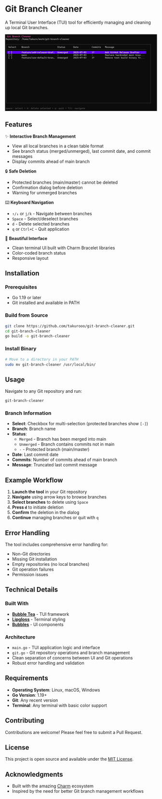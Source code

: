 # Git Branch Cleaner

A Terminal User Interface (TUI) tool for efficiently managing and cleaning up local Git branches.

![Git Branch Cleaner Mascot](./git-branch-cleaner.png)

## Features

✨ **Interactive Branch Management**

- View all local branches in a clean table format
- See branch status (merged/unmerged), last commit date, and commit messages
- Display commits ahead of main branch

🔒 **Safe Deletion**

- Protected branches (main/master) cannot be deleted
- Confirmation dialog before deletion
- Warning for unmerged branches

⌨️ **Keyboard Navigation**

- `↑/↓` or `j/k` - Navigate between branches
- `Space` - Select/deselect branches
- `d` - Delete selected branches
- `q` or `Ctrl+C` - Quit application

🎨 **Beautiful Interface**

- Clean terminal UI built with Charm Bracelet libraries
- Color-coded branch status
- Responsive layout

## Installation

### Prerequisites

- Go 1.19 or later
- Git installed and available in PATH

### Build from Source

```bash
git clone https://github.com/takurooo/git-branch-cleaner.git
cd git-branch-cleaner
go build -o git-branch-cleaner
```

### Install Binary

```bash
# Move to a directory in your PATH
sudo mv git-branch-cleaner /usr/local/bin/
```

## Usage

Navigate to any Git repository and run:

```bash
git-branch-cleaner
```

### Branch Information

- **Select**: Checkbox for multi-selection (protected branches show `[-]`)
- **Branch**: Branch name
- **Status**:
  - `Merged` - Branch has been merged into main
  - `Unmerged` - Branch contains commits not in main
  - `-` - Protected branch (main/master)
- **Date**: Last commit date
- **Commits**: Number of commits ahead of main branch
- **Message**: Truncated last commit message

## Example Workflow

1. **Launch the tool** in your Git repository
2. **Navigate** using arrow keys to browse branches
3. **Select branches** to delete using `Space`
4. **Press `d`** to initiate deletion
5. **Confirm** the deletion in the dialog
6. **Continue** managing branches or quit with `q`

## Error Handling

The tool includes comprehensive error handling for:

- Non-Git directories
- Missing Git installation
- Empty repositories (no local branches)
- Git operation failures
- Permission issues

## Technical Details

### Built With

- **[Bubble Tea](https://github.com/charmbracelet/bubbletea)** - TUI framework
- **[Lipgloss](https://github.com/charmbracelet/lipgloss)** - Terminal styling
- **[Bubbles](https://github.com/charmbracelet/bubbles)** - UI components

### Architecture

- `main.go` - TUI application logic and interface
- `git.go` - Git repository operations and branch management
- Clean separation of concerns between UI and Git operations
- Robust error handling and validation

## Requirements

- **Operating System**: Linux, macOS, Windows
- **Go Version**: 1.19+
- **Git**: Any recent version
- **Terminal**: Any terminal with basic color support

## Contributing

Contributions are welcome! Please feel free to submit a Pull Request.

## License

This project is open source and available under the [MIT License](LICENSE).

## Acknowledgments

- Built with the amazing [Charm](https://charm.sh/) ecosystem
- Inspired by the need for better Git branch management workflows
